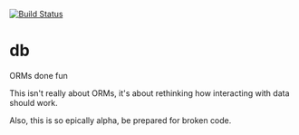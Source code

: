 [![Build Status](https://travis-ci.org/ttacon/pouch.svg?branch=master)](https://travis-ci.org/ttacon/pouch)

# db
ORMs done fun

This isn't really about ORMs, it's about rethinking how interacting with data should work.

Also, this is so epically alpha, be prepared for broken code.
